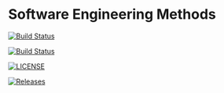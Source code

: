 # Software Engineering Methods
[![Build Status](https://travis-ci.com/WaiLinn-Oo/sem.svg?branch=master)](https://travis-ci.com/WaiLinn-Oo/sem)

[![Build Status](https://travis-ci.com/WaiLinn-Oo/sem.svg?branch=develop)](https://travis-ci.com/WaiLinn-Oo/sem)

[![LICENSE](https://img.shields.io/github/license/WaiLinn-Oo/sem.svg?style=flat-square)](https://github.com/WaiLinn-Oo/sem/blob/master/LICENSE)

[![Releases](https://img.shields.io/github/release/WaiLinn-Oo/sem/all.svg?style=flat-square)](https://github.com/WaiLinn-Oo/sem/releases)